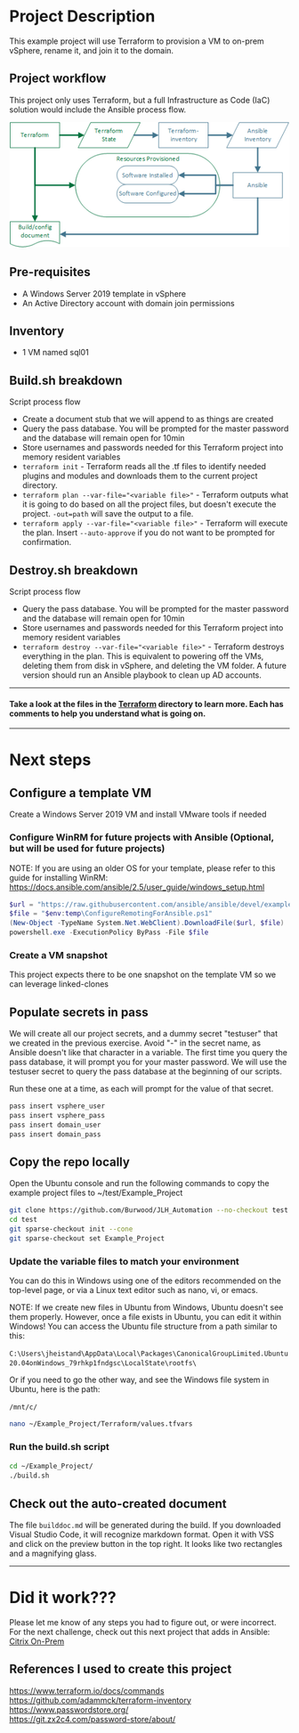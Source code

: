 # Project Description
This example project will use Terraform to provision a VM to on-prem vSphere, rename it, and join it to the domain.

## Project workflow
This project only uses Terraform, but a full Infrastructure as Code (IaC) solution would include the Ansible process flow.
<p align="center"><img src=workflow.png></p>

## Pre-requisites
- A Windows Server 2019 template in vSphere
- An Active Directory account with domain join permissions

## Inventory
- 1 VM named sql01

## Build.sh breakdown
Script process flow
- Create a document stub that we will append to as things are created
- Query the pass database.  You will be prompted for the master password and the database will remain open for 10min
- Store usernames and passwords needed for this Terraform project into memory resident variables
- `terraform init` - Terraform reads all the .tf files to identify needed plugins and modules and downloads them to the current project directory.
- `terraform plan --var-file="<variable file>"` - Terraform outputs what it is going to do based on all the project files, but doesn't execute the project. `-out=path` will save the output to a file.
- `terraform apply --var-file="<variable file>"` - Terraform will execute the plan. Insert `--auto-approve` if you do not want to be prompted for confirmation.

## Destroy.sh breakdown
Script process flow
- Query the pass database.  You will be prompted for the master password and the database will remain open for 10min
- Store usernames and passwords needed for this Terraform project into memory resident variables
- `terraform destroy --var-file="<variable file>"` - Terraform destroys everything in the plan.  This is equivalent to powering off the VMs, deleting them from disk in vSphere, and deleting the VM folder.  A future version should run an Ansible playbook to clean up AD accounts.
 
---
#### Take a look at the files in the [Terraform](https://github.com/Burwood/JLH_Automation/tree/master/Example_Project/terraform) directory to learn more.  Each has comments to help you understand what is going on.
---

# Next steps

## Configure a template VM
Create a Windows Server 2019 VM and install VMware tools if needed

### Configure WinRM for future projects with Ansible (Optional, but will be used for future projects)
NOTE: If you are using an older OS for your template, please refer to this guide for installing WinRM: https://docs.ansible.com/ansible/2.5/user_guide/windows_setup.html

```powershell
$url = "https://raw.githubusercontent.com/ansible/ansible/devel/examples/scripts/ConfigureRemotingForAnsible.ps1"
$file = "$env:temp\ConfigureRemotingForAnsible.ps1"
(New-Object -TypeName System.Net.WebClient).DownloadFile($url, $file)
powershell.exe -ExecutionPolicy ByPass -File $file
``` 

### Create a VM snapshot
This project expects there to be one snapshot on the template VM so we can leverage linked-clones

## Populate secrets in pass
We will create all our project secrets, and a dummy secret "testuser" that we created in the previous exercise.  Avoid "-" in the secret name, as Ansible doesn't like that character in a variable. The first time you query the pass database, it will prompt you for your master password.  We will use the testuser secret to query the pass database at the beginning of our scripts. 

Run these one at a time, as each will prompt for the value of that secret. 

```bash
pass insert vsphere_user
pass insert vsphere_pass                       
pass insert domain_user
pass insert domain_pass
```

## Copy the repo locally
Open the Ubuntu console and run the following commands to copy the example project files to ~/test/Example_Project
```bash
git clone https://github.com/Burwood/JLH_Automation --no-checkout test
cd test
git sparse-checkout init --cone
git sparse-checkout set Example_Project
```


### Update the variable files to match your environment
You can do this in Windows using one of the editors recommended on the top-level page, or via a Linux text editor such as nano, vi, or emacs.

NOTE: If we create new files in Ubuntu from Windows, Ubuntu doesn't see them properly.  However, once a file exists in Ubuntu, you can edit it within Windows! You can access the Ubuntu file structure from a path similar to this: 

`C:\Users\jheistand\AppData\Local\Packages\CanonicalGroupLimited.Ubuntu20.04onWindows_79rhkp1fndgsc\LocalState\rootfs\`

Or if you need to go the other way, and see the Windows file system in Ubuntu, here is the path:

`/mnt/c/`

```bash
nano ~/Example_Project/Terraform/values.tfvars
```

### Run the build.sh script
```bash
cd ~/Example_Project/
./build.sh
```

## Check out the auto-created document
The file `builddoc.md` will be generated during the build.  If you downloaded Visual Studio Code, it will recognize markdown format.  Open it with VSS and click on the preview button in the top right.  It looks like two rectangles and a magnifying glass.

---

# Did it work???
Please let me know of any steps you had to figure out, or were incorrect. \
For the next challenge, check out this next project that adds in Ansible: [Citrix On-Prem](https://github.com/Burwood/JLH_Automation/tree/master/Citrix%20On-Prem)

## References I used to create this project
https://www.terraform.io/docs/commands \
https://github.com/adammck/terraform-inventory \
https://www.passwordstore.org/ \
https://git.zx2c4.com/password-store/about/

